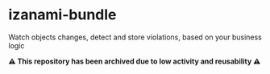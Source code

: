 # izanami-bundle

Watch objects changes, detect and store violations, based on your business logic

**:warning: This repository has been archived due to low activity and reusability :warning:**
